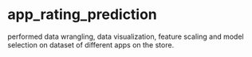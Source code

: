 # app_rating_prediction
performed data wrangling, data visualization, feature scaling and model selection on dataset of different apps on the store.
